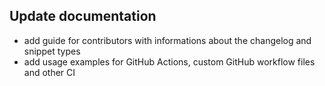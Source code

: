 ## Update documentation
<!--
type: feature
scope: all
affected: all
-->

- add guide for contributors with informations about the changelog and snippet types
- add usage examples for GitHub Actions, custom GitHub workflow files and other CI
